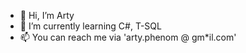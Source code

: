 - 👋 Hi, I’m Arty
- 🌱 I’m currently learning C#, T-SQL
- 📫 You can reach me via 'arty.phenom @ gm*il.com'

<!---
PhenomZombie/PhenomZombie is a ✨ special ✨ repository because its `README.md` (this file) appears on your GitHub profile.
You can click the Preview link to take a look at your changes.
--->
